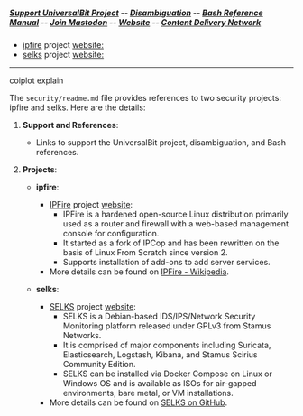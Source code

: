 ##### [Support UniversalBit Project](https://github.com/universalbit-dev/universalbit-dev/tree/main/support) -- [Disambiguation](https://en.wikipedia.org/wiki/Wikipedia:Disambiguation) -- [Bash Reference Manual](https://www.gnu.org/software/bash/manual/html_node/index.html) -- [Join Mastodon](https://mastodon.social/invite/wTHp2hSD) -- [Website](https://www.universalbit.it/) -- [Content Delivery Network](https://www.universalbitcdn.it/)

* [ipfire](https://github.com/universalbit-dev/universalbit-dev/tree/main/ipfire)  project [website:](https://www.ipfire.org/)
* [selks](https://github.com/StamusNetworks/SELKS/blob/master/README.rst) project [website:](https://www.stamus-networks.com/selks)

---
coiplot explain

The `security/readme.md` file provides references to two security projects: ipfire and selks. Here are the details:

1. **Support and References**:
   - Links to support the UniversalBit project, disambiguation, and Bash references.

2. **Projects**:
   - **ipfire**:
     - [IPFire](https://github.com/universalbit-dev/universalbit-dev/tree/main/ipfire) project [website](https://www.ipfire.org/): 
       - IPFire is a hardened open-source Linux distribution primarily used as a router and firewall with a web-based management console for configuration.
       - It started as a fork of IPCop and has been rewritten on the basis of Linux From Scratch since version 2.
       - Supports installation of add-ons to add server services.
     - More details can be found on [IPFire - Wikipedia](https://en.wikipedia.org/wiki/IPFire).

   - **selks**:
     - [SELKS](https://github.com/StamusNetworks/SELKS/blob/master/README.rst) project [website](https://www.stamus-networks.com/selks):
       - SELKS is a Debian-based IDS/IPS/Network Security Monitoring platform released under GPLv3 from Stamus Networks.
       - It is comprised of major components including Suricata, Elasticsearch, Logstash, Kibana, and Stamus Scirius Community Edition.
       - SELKS can be installed via Docker Compose on Linux or Windows OS and is available as ISOs for air-gapped environments, bare metal, or VM installations.
     - More details can be found on [SELKS on GitHub](https://github.com/StamusNetworks/SELKS).

